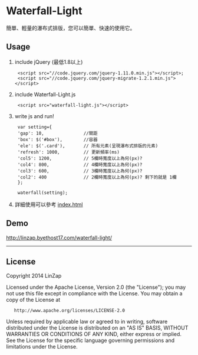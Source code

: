 Waterfall-Light
===============

簡單、輕量的瀑布式排版，您可以簡單、快速的使用它。

## Usage

1. include jQuery (最低1.8以上)

        <script src="//code.jquery.com/jquery-1.11.0.min.js"></script>;
        <script src="//code.jquery.com/jquery-migrate-1.2.1.min.js"></script>

2. include Waterfall-Light.js

        <script src="waterfall-light.js"></script>

3. write js and run! 

        var setting={
        'gap': 10,               //間距
        'box': $('#box'),        //容器
        'ele': $('.card'),       // 所有元素(呈現瀑布式排版的元素)
        'refresh': 1000,         // 更新頻率(ms)
        'col5': 1200,            // 5欄時寬度以上為何(px)?
        'col4': 800,             // 4欄時寬度以上為何(px)?
        'col3': 600,             // 3欄時寬度以上為何(px)?
        'col2': 400              // 2欄時寬度以上為何(px)? 剩下的就是 1欄
        };
        
        waterfall(setting);

4. 詳細使用可以參考 [index.html](https://github.com/LinZap/Waterfall-Light/blob/master/index.html)

## Demo

http://linzap.byethost17.com/waterfall-light/


***

## License

   Copyright 2014 LinZap

   Licensed under the Apache License, Version 2.0 (the "License");
   you may not use this file except in compliance with the License.
   You may obtain a copy of the License at

       http://www.apache.org/licenses/LICENSE-2.0

   Unless required by applicable law or agreed to in writing, software
   distributed under the License is distributed on an "AS IS" BASIS,
   WITHOUT WARRANTIES OR CONDITIONS OF ANY KIND, either express or implied.
   See the License for the specific language governing permissions and
   limitations under the License.
